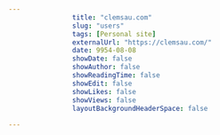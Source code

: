 ---
                title: "clemsau.com"
                slug: "users"
                tags: [Personal site]
                externalUrl: "https://clemsau.com/"
                date: 9954-08-08
                showDate: false
                showAuthor: false
                showReadingTime: false
                showEdit: false
                showLikes: false
                showViews: false
                layoutBackgroundHeaderSpace: false
                ---
